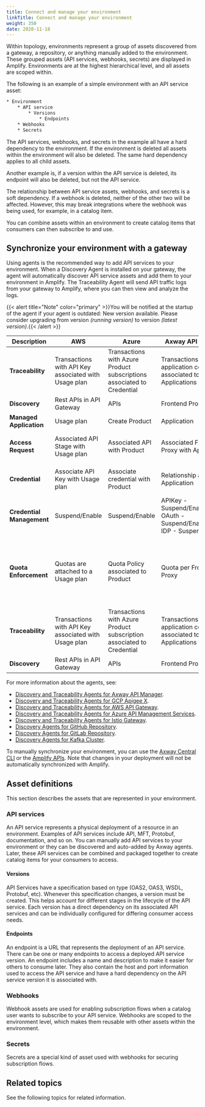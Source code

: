 ```yaml
---
title: Connect and manage your environment
linkTitle: Connect and manage your environment
weight: 350
date: 2020-11-18
---
```

Within topology, environments represent a group of assets discovered from a gateway, a repository, or anything manually added to the environment. These grouped assets (API services, webhooks, secrets) are displayed in Amplify. Environments are at the highest hierarchical level, and all assets are scoped within.

The following is an example of a simple environment with an API service asset:

```txt
* Environment
    * API service
        * Versions
            * Endpoints
    * Webhooks
    * Secrets
```

The API services, webhooks, and secrets in the example all have a hard dependency to the environment. If the environment is deleted all assets within the environment will also be deleted. The same hard dependency applies to all child assets.

Another example is, if a version within the API service is deleted, its endpoint will also be deleted, but not the API service.

The relationship between API service assets, webhooks, and secrets is a soft dependency. If a webhook is deleted, neither of the other two will be affected. However, this may break integrations where the webhook was being used, for example, in a catalog item.

You can combine assets within an environment to create catalog items that consumers can then subscribe to and use.

## Synchronize your environment with a gateway

Using agents is the recommended way to add API services to your environment. When a Discovery Agent is installed on your gateway, the agent will automatically discover API service assets and add them to your environment in Amplify. The Traceability Agent will send API traffic logs from your gateway to Amplify, where you can then view and analyze the logs.

{{< alert title="Note" color="primary" >}}You will be notified at the startup of the agent if your agent is outdated: New version available. Please consider upgrading from version *(running version)* to version *(latest version)*.{{< /alert >}}

| Description | AWS | Azure | Axway API Gateway | Istio | Mulesoft | Apigee |
|-------------|-----|-------|-------------------|-------|----------|--------|
| **Traceability** | Transactions with API Key associated with Usage plan | Transactions with Azure Product subscriptions associated to Credential | Transactions with application content associated to Managed Applications | Transactions with OAuth client content associated to Credential | Not implemented yet | API Usage Statistics |
| **Discovery** | Rest APIs in API Gateway | APIs | Frontend Proxies | Virtual Services | APIs | API Products / Proxies |
| **Managed Application** | Usage plan | Create Product | Application | N/A | Client App | Application |
| **Access Request** | Associated API Stage with Usage plan | Associated API with Product | Associated Frontend Proxy with Application | N/A | Associated Client App with Contract | Products associated to Application |
| **Credential** | Associate API Key with Usage plan | Associate credential with Product | Relationship added in Application | AuthorizationPolicy to allow access based on matching claim and ClientID | Associate credentials with Client Application | Associate credentials with Application |
| **Credential Management** | Suspend/Enable | Suspend/Enable | APIKey - Suspend/Enable <br />OAuth - Suspend/Enable/Rotate <br />IDP - Suspend/Enable | Not implemented yet | Rotate | Suspend/Enable |
| **Quota Enforcement** | Quotas are attached to a Usage plan | Quota Policy associated to Product | Quota per Frontend Proxy | Envoy Filters | SLA contracts | For Products, a Quota is associated to the Product. For Proxies, we create a product with an associated Quota |
| **Traceability** | Transactions with API Key associated with Usage plan | Transactions with Azure Product subscription associated to Credential | Transactions with application content associated to Managed Applications | Transactions with OAuth client content associated to Credential | Not implemented yet | API Usage Statistics |
| **Discovery** | Rest APIs in API Gateway | APIs | Frontend Proxies | Virtual Services | APIs | API Products / Proxies |

For more information about the agents, see:

* [Discovery and Traceability Agents for Axway API Manager](/docs/connect_manage_environ/connect_api_manager/).
* [Discovery and Traceability Agents for GCP Apigee X](/docs/connect_manage_environ/connect_apigee_x/).
* [Discovery and Traceability Agents for AWS API Gateway](/docs/connect_manage_environ/connect_aws_gateway/).
* [Discovery and Traceability Agents for Azure API Management Services](/docs/connect_manage_environ/connect_azure_gateway/).
* [Discovery and Traceability Agents for Istio Gateway](/docs/connect_manage_environ/mesh_management/).
* [Discovery Agents for GitHub Repository](/docs/connect_manage_environ/connect_github_repository/).
* [Discovery Agents for GitLab Repository](/docs/connect_manage_environ/connect_gitlab_repository/).
* [Discovery Agents for Kafka Cluster](/docs/connect_manage_environ/connect_kafka_cluster/).

To manually synchronize your environment, you can use the [Axway Central CLI](/docs/integrate_with_central/cli_central/cli_environments) or the [Amplify APIs](https://apicentral.axway.com/apis/docs). Note that changes in your deployment will not be automatically synchronized with Amplify.

## Asset definitions

This section describes the assets that are represented in your environment.

### API services

An API service represents a physical deployment of a resource in an environment. Examples of API services include API, MFT, Protobuf, documentation, and so on. You can manually add API services to your environment or they can be discovered and auto-added by Axway agents. Later, these API services can be combined and packaged together to create catalog items for your consumers to access.

#### Versions

API Services have a specification based on type (OAS2, OAS3, WSDL, Protobuf, etc). Whenever this specification changes, a version must be created. This helps account for different stages in the lifecycle of the API service. Each version has a direct dependency on its associated API services and can be individually configured for differing consumer access needs.

#### Endpoints

An endpoint is a URL that represents the deployment of an API service. There can be one or many endpoints to access a deployed API service version. An endpoint includes a name and description to make it easier for others to consume later. They also contain the host and port information used to access the API service and have a hard dependency on the API service version it is associated with.

### Webhooks

Webhook assets are used for enabling subscription flows when a catalog user wants to subscribe to your API service. Webhooks are scoped to the environment level, which makes them reusable with other assets within the environment.

### Secrets

Secrets are a special kind of asset used with webhooks for securing subscription flows.

## Related topics

See the following topics for related information.
